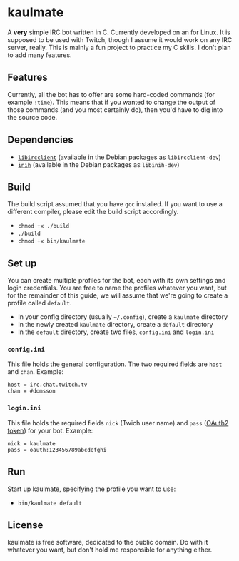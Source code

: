 # kaulmate

A **very** simple IRC bot written in C. Currently developed on an for Linux. It is supposed to be used with Twitch, though I assume it would work on any IRC server, really. This is mainly a fun project to practice my C skills. I don't plan to add many features.

## Features

Currently, all the bot has to offer are some hard-coded commands (for example `!time`). This means that if you wanted to change the output of those commands (and you most certainly do), then you'd have to dig into the source code.

## Dependencies

- [`libircclient`](https://github.com/shaoner/libircclient) (available in the Debian packages as `libircclient-dev`)
- [`inih`](https://github.com/benhoyt/inih) (available in the Debian packages as `libinih-dev`)

## Build

The build script assumed that you have `gcc` installed. If you want to use a different compiler, please edit the build script accordingly.

- `chmod +x ./build`
- `./build`
- `chmod +x bin/kaulmate`

## Set up

You can create multiple profiles for the bot, each with its own settings and login credentials. You are free to name the profiles whatever you want, but for the remainder of this guide, we will assume that we're going to create a profile called `default`.

- In your config directory (usually `~/.config`), create a `kaulmate` directory
- In the newly created `kaulmate` directory, create a `default` directory
- In the `default` directory, create two files, `config.ini` and `login.ini`

### `config.ini`

This file holds the general configuration. The two required fields are `host` and `chan`. Example:

    host = irc.chat.twitch.tv
    chan = #domsson

### `login.ini`

This file holds the required fields `nick` (Twich user name) and `pass` ([OAuth2 token](https://twitchapps.com/tmi/)) for your bot. Example:

    nick = kaulmate
    pass = oauth:123456789abcdefghi

## Run

Start up kaulmate, specifying the profile you want to use:

- `bin/kaulmate default`

## License

kaulmate is free software, dedicated to the public domain. Do with it whatever you want, but don't hold me responsible for anything either.
